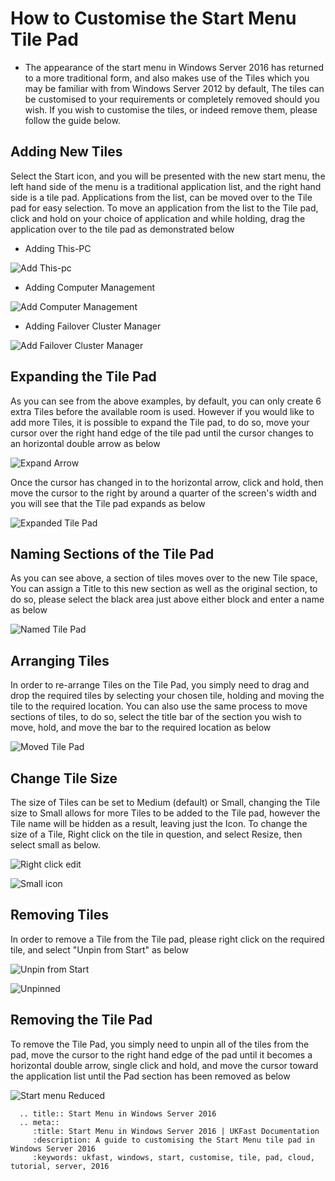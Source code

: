 # How to Customise the Start Menu Tile Pad

* The appearance of the start menu in Windows Server 2016 has returned to a more traditional form, and also makes use of the Tiles which you may be familiar with from Windows Server 2012 by default, The tiles can be customised to your requirements or completely removed should you wish.
  If you wish to customise the tiles, or indeed remove them, please follow the guide below.

## Adding New Tiles

Select the Start icon, and you will be presented with the new start menu, the left hand side of the menu is a traditional application list, and the right hand side is a tile pad. Applications from the list, can be moved over to the Tile pad for easy selection.
To move an application from the list to the Tile pad, click and hold on your choice of application and while holding, drag the application over to the tile pad as demonstrated below

* Adding This-PC

![Add This-pc](files/editingquicklaunch/addedthispc.PNG)

* Adding Computer Management

![Add Computer Management](files/editingquicklaunch/addedcomputermanagement.PNG)

* Adding Failover Cluster Manager

![Add Failover Cluster Manager](files/editingquicklaunch/addedfailoverclustermanager.PNG)


## Expanding the Tile Pad

As you can see from the above examples, by default, you can only create 6 extra Tiles before the available room is used. However if you would like to add more Tiles, it is possible to expand the Tile pad, to do so, move your cursor over the right hand edge of the tile pad until the cursor changes to an horizontal double arrow as below

![Expand Arrow](files/editingquicklaunch/expandarrow.PNG)

Once the cursor has changed in to the horizontal arrow, click and hold, then move the cursor to the right by around a quarter of the screen's width and you will see that the Tile pad expands as below

![Expanded Tile Pad](files/editingquicklaunch/expanded.PNG)

## Naming Sections of the Tile Pad
As you can see above, a section of tiles moves over to the new Tile space, You can assign a Title to this new section as well as the original section, to do so, please select the black area just above either block and enter a name as below

![Named Tile Pad](files/editingquicklaunch/holdtoedit.PNG)

## Arranging Tiles

In order to re-arrange Tiles on the Tile Pad, you simply need to drag and drop the required tiles by selecting your chosen tile, holding and moving the tile to the required location.
You can also use the same process to move sections of tiles, to do so, select the title bar of the section you wish to move, hold, and move the bar to the required location as below

![Moved Tile Pad](files/editingquicklaunch/sectionmoved.PNG)

## Change Tile Size

The size of Tiles can be set to Medium (default) or Small, changing the Tile size to Small allows for more Tiles to be added to the Tile pad, however the Tile name will be hidden as a result, leaving just the Icon.
To change the size of a Tile, Right click on the tile in question, and select Resize, then select small as below.

![Right click edit](files/editingquicklaunch/reduceiconsize.PNG)

![Small icon](files/editingquicklaunch/sizereduced.PNG)

## Removing Tiles

In order to remove a Tile from the Tile pad, please right click on the required tile, and select "Unpin from Start" as below

![Unpin from Start](files/editingquicklaunch/rightclickunpin.PNG)

![Unpinned](files/editingquicklaunch/explorerunpinned.PNG)

## Removing the Tile Pad

To remove the Tile Pad, you simply need to unpin all of the tiles from the pad, move the cursor to the right hand edge of the pad until it becomes a horizontal double arrow, single click and hold, and move the cursor toward the application list until the Pad section has been removed as below

![Start menu Reduced](files/editingquicklaunch/startmenureduced.PNG)

```eval_rst
  .. title:: Start Menu in Windows Server 2016
  .. meta::
     :title: Start Menu in Windows Server 2016 | UKFast Documentation
     :description: A guide to customising the Start Menu tile pad in Windows Server 2016
     :keywords: ukfast, windows, start, customise, tile, pad, cloud, tutorial, server, 2016

